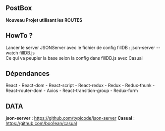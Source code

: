 ## PostBox

**Nouveau Projet utilisant les ROUTES**

## HowTo ?

Lancer le server JSONServer avec le fichier de config fillDB : json-server --watch fillDB.js<br/>
Ce qui va peupler la base selon la config dans fillDB.js avec Casual

## Dépendances

React - React-dom - React-script - React-redux - Redux - Redux-thunk - React-router-dom - Axios - React-transition-group - Redux-form

## DATA

**json-server** : https://github.com/typicode/json-server
**Casual** : https://github.com/boo1ean/casual